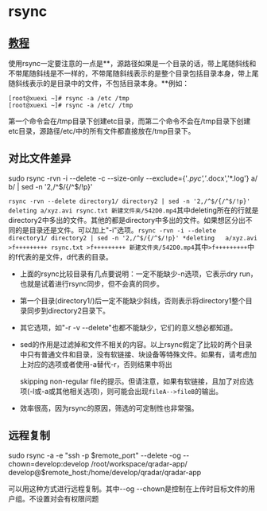 # rsync

## [教程](http://www.ruanyifeng.com/blog/2020/08/rsync.html)



使用rsync一定要注意的一点是**，源路径如果是一个目录的话，带上尾随斜线和不带尾随斜线是不一样的，不带尾随斜线表示的是整个目录包括目录本身，带上尾随斜线表示的是目录中的文件，不包括目录本身。**例如：

```
[root@xuexi ~]# rsync -a /etc /tmp
[root@xuexi ~]# rsync -a /etc/ /tmp
```

第一个命令会在/tmp目录下创建etc目录，而第二个命令不会在/tmp目录下创建etc目录，源路径/etc/中的所有文件都直接放在/tmp目录下。



## 对比文件差异

sudo rsync -rvn -i --delete -c --size-only --exclude={'*.pyc','*.docx','*.log'} a/ b/ | sed -n '2,/^$/{/^$/!p}'

`rsync -rvn --delete directory1/ directory2 | sed -n '2,/^$/{/^$/!p}' deleting a/xyz.avi rsync.txt 新建文件夹/542D0.mp4`其中deleting所在的行就是directory2中多出的文件。其他的都是directory中多出的文件。如果想区分出不同的是目录还是文件。可以加上"-i"选项。`rsync -rvn -i --delete directory1/ directory2 | sed -n '2,/^$/{/^$/!p}' *deleting   a/xyz.avi >f+++++++++ rsync.txt >f+++++++++ 新建文件夹/542D0.mp4`其中`>f+++++++++`中的f代表的是文件，d代表的目录。

- 上面的rsync比较目录有几点要说明：一定不能缺少-n选项，它表示dry run，也就是试着进行rsync同步，但不会真的同步。

- 第一个目录(directory1/)后一定不能缺少斜线，否则表示将directory1整个目录同步到directory2目录下。

- 其它选项，如"-r -v --delete"也都不能缺少，它们的意义想必都知道。

- sed的作用是过滤掉和文件不相关的内容。以上rsync假定了比较的两个目录中只有普通文件和目录，没有软链接、块设备等特殊文件。如果有，请考虑加上对应的选项或者使用-a替代-r，否则结果中将出

    skipping non-regular file的提示。但请注意，如果有软链接，且加了对应选项(-l或-a或其他相关选项)，则可能会出现`fileA-->fileB`的输出。

- 效率很高，因为rsync的原因，筛选的可定制性也非常强。



## 远程复制

sudo rsync -a -e "ssh -p $remote_port" --delete  -og --chown=develop:develop /root/workspace/qradar-app/ develop@$remote_host:/home/develop/qradar/qradar-app

可以用这种方式进行远程复制。其中--og --chown是控制在上传时目标文件的用户组。不设置对会有权限问题
